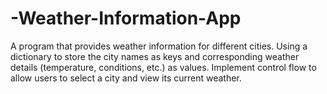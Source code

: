 # -Weather-Information-App
A program that provides weather information for different cities. Using a dictionary to store the city names as keys and corresponding weather details (temperature, conditions, etc.) as values. Implement control flow to allow users to select a city and view its current weather.
